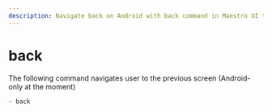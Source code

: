 ```yaml
---
description: Navigate back on Android with back command in Maestro UI tests.
---
```


# back

The following command navigates user to the previous screen (Android-only at the moment)

```
- back
```
